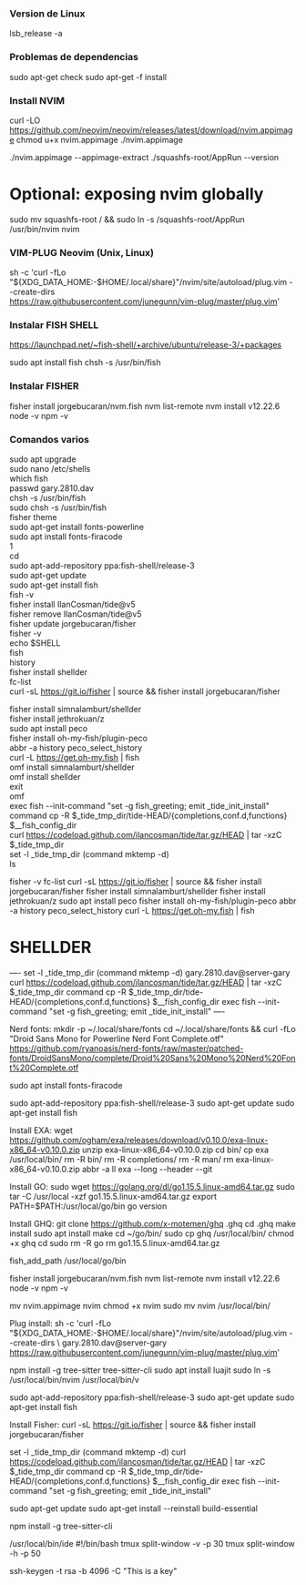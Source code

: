 ### Version de Linux
lsb_release -a

### Problemas de dependencias
sudo apt-get check
sudo apt-get -f install

### Install NVIM
curl -LO https://github.com/neovim/neovim/releases/latest/download/nvim.appimage
chmod u+x nvim.appimage
./nvim.appimage

./nvim.appimage --appimage-extract
./squashfs-root/AppRun --version

# Optional: exposing nvim globally
sudo mv squashfs-root / && sudo ln -s /squashfs-root/AppRun /usr/bin/nvim
nvim

### VIM-PLUG Neovim (Unix, Linux)
sh -c 'curl -fLo "${XDG_DATA_HOME:-$HOME/.local/share}"/nvim/site/autoload/plug.vim --create-dirs \
       https://raw.githubusercontent.com/junegunn/vim-plug/master/plug.vim'


### Instalar FISH SHELL
https://launchpad.net/~fish-shell/+archive/ubuntu/release-3/+packages

sudo apt install fish
chsh -s /usr/bin/fish

### Instalar FISHER
fisher install jorgebucaran/nvm.fish
nvm list-remote
nvm install v12.22.6
node -v
npm -v


### Comandos varios
sudo apt upgrade                                                                                                                                               
sudo nano /etc/shells                                                                                                                                          
which fish                                                                                                                                                     
passwd gary.2810.dav                                                                                                                                           
chsh -s /usr/bin/fish                                                                                                                                          
sudo chsh -s /usr/bin/fish                                                                                                                                     
fisher theme                                                                                                                                                   
sudo apt-get install fonts-powerline                                                                                                                           
sudo apt install fonts-firacode                                                                                                                                
1                                                                                                                                                              
cd                                                                                                                                                             
sudo apt-add-repository ppa:fish-shell/release-3                                                                                                               
sudo apt-get update                                                                                                                                            
sudo apt-get install fish                                                                                                                                      
fish -v                                                                                                                                                        
fisher install IlanCosman/tide@v5                                                                                                                              
fisher remove IlanCosman/tide@v5                                                                                                                               
fisher update jorgebucaran/fisher                                                                                                                              
fisher -v                                                                                                                                                      
echo $SHELL                                                                                                                                                    
fish                                                                                                                                                           
history                                                                                                                                                        
fisher install shellder                                                                                                                                        
fc-list                                                                                                                                                        
curl -sL https://git.io/fisher | source && fisher install jorgebucaran/fisher

fisher install simnalamburt/shellder                                                                                                                           
fisher install jethrokuan/z                                                                                                                                    
sudo apt install peco                                                                                                                                          
fisher install oh-my-fish/plugin-peco                                                                                                                          
abbr -a history peco_select_history                                                                                                                            
curl -L https://get.oh-my.fish | fish                                                                                                                          
omf install simnalamburt/shellder                                                                                                                              
omf install shellder                                                                                                                                           
exit                                                                                                                                                           
omf                                                                                                                                                            
exec fish --init-command "set -g fish_greeting; emit _tide_init_install"                                                                                       
command cp -R $_tide_tmp_dir/tide-HEAD/{completions,conf.d,functions} $__fish_config_dir                                                                       
curl https://codeload.github.com/ilancosman/tide/tar.gz/HEAD | tar -xzC $_tide_tmp_dir                                                                         
set -l _tide_tmp_dir (command mktemp -d)                                                                                                                       
ls

fisher -v 
fc-list
curl -sL https://git.io/fisher | source && fisher install jorgebucaran/fisher
fisher install simnalamburt/shellder
fisher install jethrokuan/z 
sudo apt install peco
fisher install oh-my-fish/plugin-peco
abbr -a history peco_select_history
curl -L https://get.oh-my.fish | fish
# SHELLDER
—-
set -l _tide_tmp_dir (command mktemp -d)                                                                                      gary.2810.dav@server-gary
        curl https://codeload.github.com/ilancosman/tide/tar.gz/HEAD | tar -xzC $_tide_tmp_dir
        command cp -R $_tide_tmp_dir/tide-HEAD/{completions,conf.d,functions} $__fish_config_dir
        exec fish --init-command "set -g fish_greeting; emit _tide_init_install"
—-

Nerd fonts:
mkdir -p ~/.local/share/fonts
cd ~/.local/share/fonts && curl -fLo "Droid Sans Mono for Powerline Nerd Font Complete.otf" https://github.com/ryanoasis/nerd-fonts/raw/master/patched-fonts/DroidSansMono/complete/Droid%20Sans%20Mono%20Nerd%20Font%20Complete.otf

sudo apt install fonts-firacode

sudo apt-add-repository ppa:fish-shell/release-3
sudo apt-get update
sudo apt-get install fish

Install EXA:
wget https://github.com/ogham/exa/releases/download/v0.10.0/exa-linux-x86_64-v0.10.0.zip 
unzip exa-linux-x86_64-v0.10.0.zip
cd bin/
cp exa /usr/local/bin/ 
rm -R bin/
rm -R completions/
rm -R man/
rm exa-linux-x86_64-v0.10.0.zip
abbr -a ll exa --long --header --git

Install GO:
sudo wget https://golang.org/dl/go1.15.5.linux-amd64.tar.gz
sudo tar -C /usr/local -xzf go1.15.5.linux-amd64.tar.gz
export PATH=$PATH:/usr/local/go/bin
go version

Install GHQ:
git clone https://github.com/x-motemen/ghq .ghq
cd .ghq
make install
sudo apt install make
cd ~/go/bin/
sudo cp ghq /usr/local/bin/
chmod +x ghq
cd
sudo rm -R go
rm go1.15.5.linux-amd64.tar.gz

fish_add_path /usr/local/go/bin

fisher install jorgebucaran/nvm.fish
nvm list-remote
nvm install v12.22.6
node -v
npm -v

mv nvim.appimage nvim
chmod +x nvim
sudo mv nvim /usr/local/bin/

Plug install:
sh -c 'curl -fLo "${XDG_DATA_HOME:-$HOME/.local/share}"/nvim/site/autoload/plug.vim --create-dirs \                           gary.2810.dav@server-gary
               https://raw.githubusercontent.com/junegunn/vim-plug/master/plug.vim'

npm install -g tree-sitter tree-sitter-cli
sudo apt install luajit
sudo ln -s /usr/local/bin/nvim /usr/local/bin/v

sudo apt-add-repository ppa:fish-shell/release-3
sudo apt-get update
sudo apt-get install fish

Install Fisher:
curl -sL https://git.io/fisher | source && fisher install jorgebucaran/fisher

set -l _tide_tmp_dir (command mktemp -d)
curl https://codeload.github.com/ilancosman/tide/tar.gz/HEAD | tar -xzC $_tide_tmp_dir
command cp -R $_tide_tmp_dir/tide-HEAD/{completions,conf.d,functions} $__fish_config_dir
exec fish --init-command "set -g fish_greeting; emit _tide_init_install"

sudo apt-get update
sudo apt-get install --reinstall build-essential

npm install -g tree-sitter-cli

/usr/local/bin/ide
#!/bin/bash
tmux split-window -v -p 30
tmux split-window -h -p 50

ssh-keygen -t rsa -b 4096 -C "This is a key"



